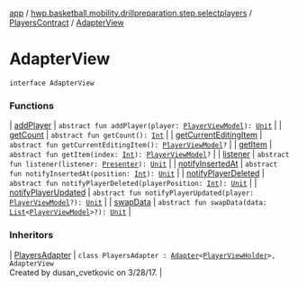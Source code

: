 [app](../../../index.md) / [hwp.basketball.mobility.drillpreparation.step.selectplayers](../../index.md) / [PlayersContract](../index.md) / [AdapterView](.)

# AdapterView

`interface AdapterView`

### Functions

| [addPlayer](add-player.md) | `abstract fun addPlayer(player: `[`PlayerViewModel`](../../../hwp.basketball.mobility.entitiy.player/-player-view-model/index.md)`): `[`Unit`](https://kotlinlang.org/api/latest/jvm/stdlib/kotlin/-unit/index.html) |
| [getCount](get-count.md) | `abstract fun getCount(): `[`Int`](https://kotlinlang.org/api/latest/jvm/stdlib/kotlin/-int/index.html) |
| [getCurrentEditingItem](get-current-editing-item.md) | `abstract fun getCurrentEditingItem(): `[`PlayerViewModel`](../../../hwp.basketball.mobility.entitiy.player/-player-view-model/index.md)`?` |
| [getItem](get-item.md) | `abstract fun getItem(index: `[`Int`](https://kotlinlang.org/api/latest/jvm/stdlib/kotlin/-int/index.html)`): `[`PlayerViewModel`](../../../hwp.basketball.mobility.entitiy.player/-player-view-model/index.md)`?` |
| [listener](listener.md) | `abstract fun listener(listener: `[`Presenter`](../-presenter/index.md)`): `[`Unit`](https://kotlinlang.org/api/latest/jvm/stdlib/kotlin/-unit/index.html) |
| [notifyInsertedAt](notify-inserted-at.md) | `abstract fun notifyInsertedAt(position: `[`Int`](https://kotlinlang.org/api/latest/jvm/stdlib/kotlin/-int/index.html)`): `[`Unit`](https://kotlinlang.org/api/latest/jvm/stdlib/kotlin/-unit/index.html) |
| [notifyPlayerDeleted](notify-player-deleted.md) | `abstract fun notifyPlayerDeleted(playerPosition: `[`Int`](https://kotlinlang.org/api/latest/jvm/stdlib/kotlin/-int/index.html)`): `[`Unit`](https://kotlinlang.org/api/latest/jvm/stdlib/kotlin/-unit/index.html) |
| [notifyPlayerUpdated](notify-player-updated.md) | `abstract fun notifyPlayerUpdated(player: `[`PlayerViewModel`](../../../hwp.basketball.mobility.entitiy.player/-player-view-model/index.md)`?): `[`Unit`](https://kotlinlang.org/api/latest/jvm/stdlib/kotlin/-unit/index.html) |
| [swapData](swap-data.md) | `abstract fun swapData(data: `[`List`](https://kotlinlang.org/api/latest/jvm/stdlib/kotlin.collections/-list/index.html)`<`[`PlayerViewModel`](../../../hwp.basketball.mobility.entitiy.player/-player-view-model/index.md)`>?): `[`Unit`](https://kotlinlang.org/api/latest/jvm/stdlib/kotlin/-unit/index.html) |

### Inheritors

| [PlayersAdapter](../../-players-adapter/index.md) | `class PlayersAdapter : `[`Adapter`](https://developer.android.com/reference/android/support/v7/widget/RecyclerView/Adapter.html)`<`[`PlayerViewHolder`](../../-players-adapter/-player-view-holder/index.md)`>, AdapterView`<br>Created by dusan_cvetkovic on 3/28/17. |

